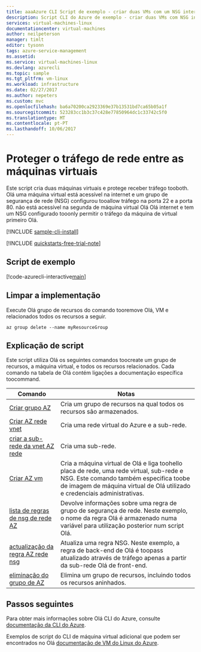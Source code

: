 ```yaml
---
title: aaaAzure CLI Script de exemplo - criar duas VMs com um NSG interno e externo | Microsoft Docs
description: Script CLI do Azure de exemplo - criar duas VMs com NSG interno e externo
services: virtual-machines-linux
documentationcenter: virtual-machines
author: neilpeterson
manager: timlt
editor: tysonn
tags: azure-service-management
ms.assetid: 
ms.service: virtual-machines-linux
ms.devlang: azurecli
ms.topic: sample
ms.tgt_pltfrm: vm-linux
ms.workload: infrastructure
ms.date: 02/27/2017
ms.author: nepeters
ms.custom: mvc
ms.openlocfilehash: ba6a70200ca2923369e37b13531bd7ca65b05a1f
ms.sourcegitcommit: 523283cc1b3c37c428e77850964dc1c33742c5f0
ms.translationtype: MT
ms.contentlocale: pt-PT
ms.lasthandoff: 10/06/2017
---
```

# <a name="secure-network-traffic-between-virtual-machines"></a>Proteger o tráfego de rede entre as máquinas virtuais

Este script cria duas máquinas virtuais e protege receber tráfego tooboth. Olá uma máquina virtual está acessível na internet e um grupo de segurança de rede (NSG) configurou tooallow tráfego na porta 22 e a porta 80. não está acessível na segunda de máquina virtual Olá Olá internet e tem um NSG configurado tooonly permitir o tráfego da máquina de virtual primeiro Olá. 

[!INCLUDE [sample-cli-install](../../../includes/sample-cli-install.md)]

[!INCLUDE [quickstarts-free-trial-note](../../../includes/quickstarts-free-trial-note.md)]

## <a name="sample-script"></a>Script de exemplo

[!code-azurecli-interactive[main](../../../cli_scripts/virtual-machine/create-vm-nsg/create-vm-nsg.sh "Create VM with NSG")]

## <a name="clean-up-deployment"></a>Limpar a implementação 

Execute Olá grupo de recursos do comando tooremove Olá, VM e relacionados todos os recursos a seguir.

```azurecli-interactive 
az group delete --name myResourceGroup
```

## <a name="script-explanation"></a>Explicação de script

Este script utiliza Olá os seguintes comandos toocreate um grupo de recursos, a máquina virtual, e todos os recursos relacionados. Cada comando na tabela de Olá contém ligações a documentação específica toocommand.

| Comando | Notas |
|---|---|
| [Criar grupo AZ](https://docs.microsoft.com/cli/azure/group#create) | Cria um grupo de recursos na qual todos os recursos são armazenados. |
| [Criar AZ rede vnet](https://docs.microsoft.com/cli/azure/network/vnet#create) | Cria uma rede virtual do Azure e a sub-rede. |
| [criar a sub-rede da vnet AZ rede](https://docs.microsoft.com/cli/azure/network/vnet/subnet#create) | Cria uma sub-rede. |
| [Criar AZ vm](https://docs.microsoft.com/cli/azure/vm#create) | Cria a máquina virtual de Olá e liga toohello placa de rede, uma rede virtual, sub-rede e NSG. Este comando também especifica toobe de imagem de máquina virtual de Olá utilizado e credenciais administrativas.  |
| [lista de regras de nsg de rede AZ](https://docs.microsoft.com/cli/azure/network/nsg/rule#list) | Devolve informações sobre uma regra de grupo de segurança de rede. Neste exemplo, o nome da regra Olá é armazenado numa variável para utilização posterior num script Olá. |
| [actualização da regra AZ rede nsg](https://docs.microsoft.com/cli/azure/network/nsg/rule#update) | Atualiza uma regra NSG. Neste exemplo, a regra de back-end de Olá é toopass atualizado através de tráfego apenas a partir da sub-rede Olá de front-end. |
| [eliminação do grupo de AZ](https://docs.microsoft.com/cli/azure/vm/extension#set) | Elimina um grupo de recursos, incluindo todos os recursos aninhados. |

## <a name="next-steps"></a>Passos seguintes

Para obter mais informações sobre Olá CLI do Azure, consulte [documentação da CLI do Azure](https://docs.microsoft.com/cli/azure/overview).

Exemplos de script do CLI de máquina virtual adicional que podem ser encontrados no Olá [documentação de VM do Linux do Azure](../linux/cli-samples.md?toc=%2fazure%2fvirtual-machines%2flinux%2ftoc.json).
